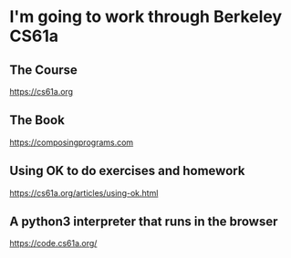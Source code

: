 # I'm going to work through Berkeley CS61a

## The Course
https://cs61a.org

## The Book
https://composingprograms.com

## Using OK to do exercises and homework
https://cs61a.org/articles/using-ok.html

## A python3 interpreter that runs in the browser
https://code.cs61a.org/


